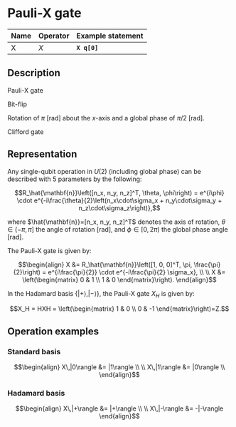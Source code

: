 # Pauli-X gate

| Name | Operator | Example statement |
|------|----------|-------------------|
| X    | $X$      | **`X q[0]`**      |

## Description

Pauli-X gate

Bit-flip

Rotation of $\pi$ [rad] about the _x_-axis and a global phase of $\pi/2$ [rad].

Clifford gate

## Representation

Any single-qubit operation in $U(2)$ (including global phase) can be described with 5 parameters by the following:

$$R_\hat{\mathbf{n}}\left([n_x, n_y, n_z]^T, \theta, \phi\right) = e^{i\phi} \cdot e^{-i\frac{\theta}{2}\left(n_x\cdot\sigma_x + n_y\cdot\sigma_y + n_z\cdot\sigma_z\right)},$$

where $\hat{\mathbf{n}}=[n_x, n_y, n_z]^T$ denotes the axis of rotation, $\theta\in(-\pi, \pi]$ the angle of rotation [rad], and $\phi\in[0,2\pi)$ the global phase angle [rad].

The Pauli-X gate is given by:

$$\begin{align}
X &= R_\hat{\mathbf{n}}\left([1, 0, 0]^T, \pi, \frac{\pi}{2}\right) = e^{i\frac{\pi}{2}} \cdot e^{-i\frac{\pi}{2} \sigma_x}, \\
\\
X &= \left(\begin{matrix}
0 & 1 \\
1 & 0 
\end{matrix}\right).
\end{align}$$

In the Hadamard basis $\{|+\rangle, |-\rangle\}$, the Pauli-X gate $X_H$ is given by:

$$X_H = HXH = \left(\begin{matrix}
1 & 0 \\
0 & -1 
\end{matrix}\right)=Z.$$

## Operation examples

### Standard basis

$$\begin{align}
X\,|0\rangle &= |1\rangle \\
\\
X\,|1\rangle &= |0\rangle \\
\end{align}$$

### Hadamard basis

$$\begin{align}
X\,|+\rangle &= |+\rangle \\
\\
X\,|-\rangle &= -|-\rangle 
\end{align}$$
